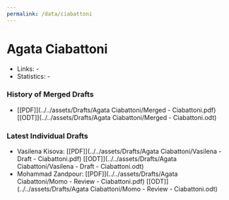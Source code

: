 ```yaml
---
permalink: /data/ciabattoni
---
```


# Agata Ciabattoni
- Links: -
- Statistics: -

### History of Merged Drafts
- [\[PDF\]](../../assets/Drafts/Agata Ciabattoni/Merged - Ciabattoni.pdf) [\[ODT\]](../../assets/Drafts/Agata Ciabattoni/Merged - Ciabattoni.odt)

### Latest Individual Drafts
- Vasilena Kisova: [\[PDF\]](../../assets/Drafts/Agata Ciabattoni/Vasilena - Draft - Ciabattoni.pdf) [\[ODT\]](../../assets/Drafts/Agata Ciabattoni/Vasilena - Draft - Ciabattoni.odt)
- Mohammad Zandpour: [\[PDF\]](../../assets/Drafts/Agata Ciabattoni/Momo - Review - Ciabattoni.pdf) [\[ODT\]](../../assets/Drafts/Agata Ciabattoni/Momo - Review - Ciabattoni.odt)
